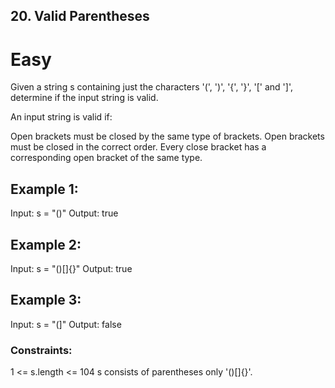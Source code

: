 ## 20. Valid Parentheses


# Easy

Given a string s containing just the characters '(', ')', '{', '}', '[' and ']', determine if the input string is valid.

An input string is valid if:

Open brackets must be closed by the same type of brackets.
Open brackets must be closed in the correct order.
Every close bracket has a corresponding open bracket of the same type.
 

## Example 1:
Input: s = "()"
Output: true

## Example 2:
Input: s = "()[]{}"
Output: true

## Example 3:
Input: s = "(]"
Output: false
 

### Constraints:
1 <= s.length <= 104
s consists of parentheses only '()[]{}'.
